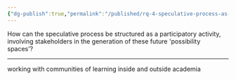 ```yaml
---
{"dg-publish":true,"permalink":"/published/rq-4-speculative-process-as-particapatory/","noteIcon":""}
---
```


How can the speculative process be structured as a participatory activity, involving stakeholders in the generation of these future 'possibility spaces’? 

---

working with communities of learning inside and outside academia